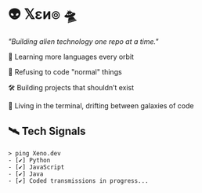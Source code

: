 # 👽 𝕏εи๏ 🛸

*"Building alien technology one repo at a time."*  

🧬  Learning more languages every orbit

👾  Refusing to code "normal" things

🛠️  Building projects that shouldn’t exist

🌌  Living in the terminal, drifting between galaxies of code
 
## 🛰️ Tech Signals 
```
> ping Xeno.dev
- [✔] Python  
- [✔] JavaScript  
- [✔] Java  
- [✔] Coded transmissions in progress...
